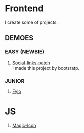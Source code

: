 # Frontend
I create some of projects.

## DEMOES
### EASY (NEWBIE)
  1. [Social-links-patch](https://mhmdhalim.github.io/Frontend/social-links-patch/)\
     I made this project by bootsratp.
  
### JUNIOR
1. [Fylo](https://mhmdhalim.github.io/Frontend/Fylo/)


# JS
1. [Magic-Icon](https://mhmdhalim.github.io/Frontend/Magic-Icon/)
